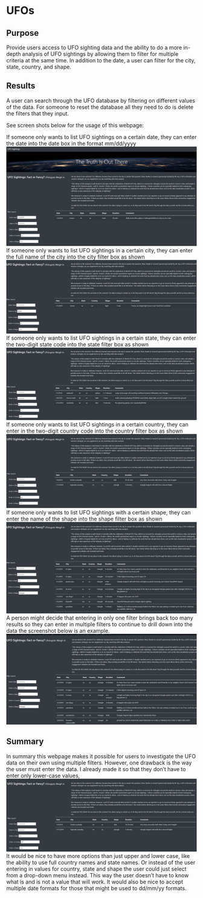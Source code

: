 # UFOs
## Purpose
Provide users access to UFO sighting data and the ability to do a more in-depth analysis of UFO sightings by allowing them to filter for multiple criteria at the same time. In addition to the date, a user can filter for the city, state, country, and shape.

## Results
A user can search through the UFO database by filtering on different values of the data. For someone to reset the database all they need to do is delete the filters that they input.

See screen shots below for the usage of this webpage:



If someone only wants to list UFO sightings on a certain date, they can enter the date into the date box in the format mm/dd/yyyy
![filtering by Date](screenshots/filter_date.png)
If someone only wants to list UFO sightings in a certain city, they can enter the full name of the city into the city filter box as shown
![filtering by city](screenshots/filter_city.png)
If someone only wants to list UFO sightings in a certain state, they can enter the two-digit state code into the state filter box as shown
![filtering by city](screenshots/filter_state.png)
If someone only wants to list UFO sightings in a certain country, they can enter in the two-digit country code into the country filter box as shown
![filtering by city](screenshots/filter_country.png)
If someone only wants to list UFO sightings with a certain shape, they can enter the name of the shape into the shape filter box as shown
![filtering by city](screenshots/filter_shape.png)
A person might decide that entering in only one filter brings back too many results so they can enter in multiple filters to continue to drill down into the data the screenshot below is an example.
![filtering by city](screenshots/shape_country_state.png)



## Summary
In summary this webpage makes it possible for users to investigate the UFO data on their own using multiple filters. However, one drawback is the way the user must enter the data. I already made it so that they don’t have to enter only lower-case values,![filtering by city](screenshots/filter_country_uppercase.png) It would be nice to have more options than just upper and lower case, like the ability to use full country names and state names. Or instead of the user entering in values for country, state and shape the user could just select from a drop-down menu instead. This way the user doesn’t have to know what is and is not a value that will work. It would also be nice to accept multiple date formats for those that might be used to dd/mm/yy formats.
